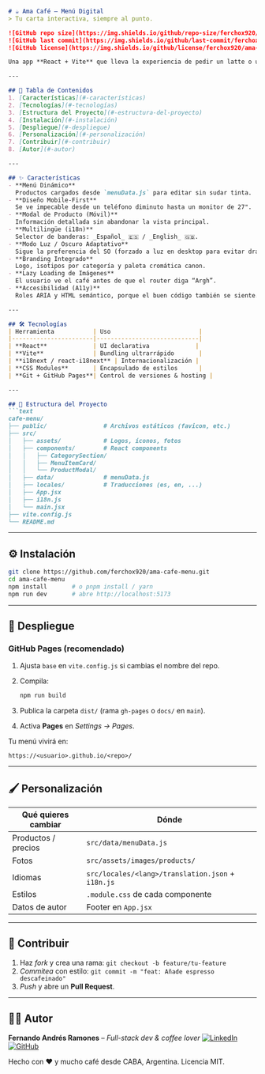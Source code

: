````markdown
# ☕ Ama Café – Menú Digital  
> Tu carta interactiva, siempre al punto.

![GitHub repo size](https://img.shields.io/github/repo-size/ferchox920/ama-cafe-menu?style=flat-square)
![GitHub last commit](https://img.shields.io/github/last-commit/ferchox920/ama-cafe-menu?style=flat-square)
![GitHub license](https://img.shields.io/github/license/ferchox920/ama-cafe-menu?style=flat-square)

Una app **React + Vite** que lleva la experiencia de pedir un latte o un alfajor a la palma de la mano, optimizada para móvil, multilingüe y con el inconfundible branding de _Ama Café_.

---

## 📑 Tabla de Contenidos
1. [Características](#-características)  
2. [Tecnologías](#-tecnologías)  
3. [Estructura del Proyecto](#-estructura-del-proyecto)  
4. [Instalación](#-instalación)  
5. [Despliegue](#-despliegue)  
6. [Personalización](#-personalización)  
7. [Contribuir](#-contribuir)  
8. [Autor](#-autor)  

---

## ✨ Características
- **Menú Dinámico**  
  Productos cargados desde `menuData.js` para editar sin sudar tinta.
- **Diseño Mobile-First**  
  Se ve impecable desde un teléfono diminuto hasta un monitor de 27".
- **Modal de Producto (Móvil)**  
  Información detallada sin abandonar la vista principal.
- **Multilingüe (i18n)**  
  Selector de banderas: _Español_ 🇪🇸 / _English_ 🇬🇧.
- **Modo Luz / Oscuro Adaptativo**  
  Sigue la preferencia del SO (forzado a luz en desktop para evitar dramas).
- **Branding Integrado**  
  Logo, isotipos por categoría y paleta cromática canon.
- **Lazy Loading de Imágenes**  
  El usuario ve el café antes de que el router diga “Argh”.
- **Accesibilidad (A11y)**  
  Roles ARIA y HTML semántico, porque el buen código también se siente.

---

## 🛠 Tecnologías
| Herramienta           | Uso                         |
|-----------------------|-----------------------------|
| **React**             | UI declarativa             |
| **Vite**              | Bundling ultrarrápido       |
| **i18next / react-i18next** | Internacionalización |
| **CSS Modules**       | Encapsulado de estilos      |
| **Git + GitHub Pages**| Control de versiones & hosting |

---

## 📂 Estructura del Proyecto
```text
cafe-menu/
├── public/                # Archivos estáticos (favicon, etc.)
├── src/
│   ├── assets/            # Logos, íconos, fotos
│   ├── components/        # React components
│   │   ├── CategorySection/
│   │   ├── MenuItemCard/
│   │   └── ProductModal/
│   ├── data/              # menuData.js
│   ├── locales/           # Traducciones (es, en, ...)
│   ├── App.jsx
│   ├── i18n.js
│   └── main.jsx
├── vite.config.js
└── README.md
````

---

## ⚙️ Instalación

```bash
git clone https://github.com/ferchox920/ama-cafe-menu.git
cd ama-cafe-menu
npm install       # o pnpm install / yarn
npm run dev       # abre http://localhost:5173
```

---

## 🚀 Despliegue

### GitHub Pages (recomendado)

1. Ajusta `base` en `vite.config.js` si cambias el nombre del repo.
2. Compila:

   ```bash
   npm run build
   ```
3. Publica la carpeta `dist/` (rama `gh-pages` o `docs/` en `main`).
4. Activa **Pages** en *Settings → Pages*.

Tu menú vivirá en:

```
https://<usuario>.github.io/<repo>/
```

---

## 🖌️ Personalización

| Qué quieres cambiar | Dónde                                             |
| ------------------- | ------------------------------------------------- |
| Productos / precios | `src/data/menuData.js`                            |
| Fotos               | `src/assets/images/products/`                     |
| Idiomas             | `src/locales/<lang>/translation.json` + `i18n.js` |
| Estilos             | `.module.css` de cada componente                  |
| Datos de autor      | Footer en `App.jsx`                               |

---

## 🤝 Contribuir

1. Haz *fork* y crea una rama:
   `git checkout -b feature/tu-feature`
2. *Commitea* con estilo:
   `git commit -m "feat: Añade espresso descafeinado"`
3. *Push* y abre un **Pull Request**.

---

## 👨‍💻 Autor

**Fernando Andrés Ramones** – *Full-stack dev & coffee lover*
[![LinkedIn](https://img.shields.io/badge/LinkedIn-blue?logo=linkedin\&style=flat-square)](https://www.linkedin.com/in/fernando-andres-ramones-ramones/)
[![GitHub](https://img.shields.io/badge/GitHub-000?logo=github\&style=flat-square\&logoColor=white)](https://github.com/ferchox920)

Hecho con ❤️ y mucho café desde CABA, Argentina.
Licencia MIT.

```
```
